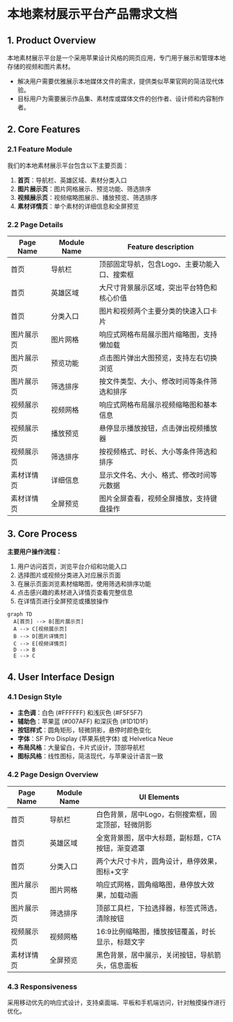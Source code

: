 # 本地素材展示平台产品需求文档

## 1. Product Overview
本地素材展示平台是一个采用苹果设计风格的网页应用，专门用于展示和管理本地存储的视频和图片素材。
- 解决用户需要优雅展示本地媒体文件的需求，提供类似苹果官网的简洁现代体验。
- 目标用户为需要展示作品集、素材库或媒体文件的创作者、设计师和内容制作者。

## 2. Core Features

### 2.1 Feature Module
我们的本地素材展示平台包含以下主要页面：
1. **首页**：导航栏、英雄区域、素材分类入口
2. **图片展示页**：图片网格展示、预览功能、筛选排序
3. **视频展示页**：视频缩略图展示、播放预览、筛选排序
4. **素材详情页**：单个素材的详细信息和全屏预览

### 2.2 Page Details

| Page Name | Module Name | Feature description |
|-----------|-------------|---------------------|
| 首页 | 导航栏 | 顶部固定导航，包含Logo、主要功能入口、搜索框 |
| 首页 | 英雄区域 | 大尺寸背景展示区域，突出平台特色和核心价值 |
| 首页 | 分类入口 | 图片和视频两个主要分类的快速入口卡片 |
| 图片展示页 | 图片网格 | 响应式网格布局展示图片缩略图，支持懒加载 |
| 图片展示页 | 预览功能 | 点击图片弹出大图预览，支持左右切换浏览 |
| 图片展示页 | 筛选排序 | 按文件类型、大小、修改时间等条件筛选和排序 |
| 视频展示页 | 视频网格 | 响应式网格布局展示视频缩略图和基本信息 |
| 视频展示页 | 播放预览 | 悬停显示播放按钮，点击弹出视频播放器 |
| 视频展示页 | 筛选排序 | 按视频格式、时长、大小等条件筛选和排序 |
| 素材详情页 | 详细信息 | 显示文件名、大小、格式、修改时间等元数据 |
| 素材详情页 | 全屏预览 | 图片全屏查看，视频全屏播放，支持键盘操作 |

## 3. Core Process

**主要用户操作流程：**
1. 用户访问首页，浏览平台介绍和功能入口
2. 选择图片或视频分类进入对应展示页面
3. 在展示页面浏览素材缩略图，使用筛选和排序功能
4. 点击感兴趣的素材进入详情页查看完整信息
5. 在详情页进行全屏预览或播放操作

```mermaid
graph TD
  A[首页] --> B[图片展示页]
  A --> C[视频展示页]
  B --> D[图片详情页]
  C --> E[视频详情页]
  D --> B
  E --> C
```

## 4. User Interface Design

### 4.1 Design Style
- **主色调**：白色 (#FFFFFF) 和浅灰色 (#F5F5F7)
- **辅助色**：苹果蓝 (#007AFF) 和深灰色 (#1D1D1F)
- **按钮样式**：圆角矩形，轻微阴影，悬停时颜色变化
- **字体**：SF Pro Display (苹果系统字体) 或 Helvetica Neue
- **布局风格**：大量留白，卡片式设计，顶部导航栏
- **图标风格**：线性图标，简洁现代，与苹果设计语言一致

### 4.2 Page Design Overview

| Page Name | Module Name | UI Elements |
|-----------|-------------|-------------|
| 首页 | 导航栏 | 白色背景，居中Logo，右侧搜索框，固定顶部，轻微阴影 |
| 首页 | 英雄区域 | 全宽背景图，居中大标题，副标题，CTA按钮，渐变遮罩 |
| 首页 | 分类入口 | 两个大尺寸卡片，圆角设计，悬停效果，图标+文字 |
| 图片展示页 | 图片网格 | 响应式网格，圆角缩略图，悬停放大效果，加载动画 |
| 图片展示页 | 筛选排序 | 顶部工具栏，下拉选择器，标签式筛选，清除按钮 |
| 视频展示页 | 视频网格 | 16:9比例缩略图，播放按钮覆盖，时长显示，标题文字 |
| 素材详情页 | 全屏预览 | 黑色背景，居中展示，关闭按钮，导航箭头，信息面板 |

### 4.3 Responsiveness
采用移动优先的响应式设计，支持桌面端、平板和手机端访问，针对触摸操作进行优化。